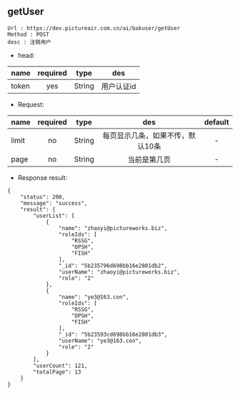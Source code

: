 

getUser
---

```
Url : https://dev.pictureair.com.cn/ai/bakuser/getUser
Method : POST 
desc : 注销用户
```

* head:

|name|required|type|des|
| ------------- |:-------------:|:-------------:|:---------------------------------------:|
| token | yes | String | 用户认证id | 

* Request:

|name|required|type|des|default|
| ------------- |:-------------:|:-------------:|:---------------------------------------:|:-------------:|
| limit | no | String | 每页显示几条，如果不传，默认10条 | - |
| page | no | String | 当前是第几页 | - |

* Response result:
```
{
    "status": 200,
    "message": "success",
    "result": {
        "userList": [
            {
                "name": "zhaoyi@pictureworks.biz",
                "roleIds": [
                    "RSSG",
                    "OPSH",
                    "FISH"
                ],
                "_id": "5b235796d698bb16e2801db2",
                "userName": "zhaoyi@pictureworks.biz",
                "role": "2"
            },
            {
                "name": "ye3@163.con",
                "roleIds": [
                    "RSSG",
                    "OPSH",
                    "FISH"
                ],
                "_id": "5b23593cd698bb16e2801db3",
                "userName": "ye3@163.con",
                "role": "2"
            }
        ],
        "userCount": 121,
        "totalPage": 13
    }
}
```
